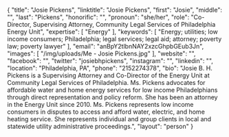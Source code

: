 {
  "title": "Josie Pickens",
  "linktitle": "Josie Pickens",
  "first": "Josie",
  "middle": "",
  "last": "Pickens",
  "honorific": "",
  "pronoun": "she/her",
  "role": "Co-Director, Supervising Attorney, Community Legal Services of Philadelphia Energy Unit",
  "expertise": [
    "Energy"
  ],
  "keywords": [
    "Energy; utilities; low income consumers; Philadelphia; legal services; legal aid; attorney; poverty law; poverty lawyer"
  ],
  "email": "anBpY2tlbnNAY2xzcGhpbGEub3Jn",
  "images": [
    "/img/uploads/Me - Josie Pickens.jpg"
  ],
  "website": "",
  "facebook": "",
  "twitter": "josiebhpickens",
  "instagram": "",
  "linkedin": "",
  "location": "Philadelphia, PA",
  "phone": "2152274378",
  "bio": "Josie B. H. Pickens is a Supervising Attorney and Co-Director of the Energy Unit at Community Legal Services of Philadelphia. Ms. Pickens advocates for affordable water and home energy services for low income Philadelphians through direct representation and policy reform.  She has been an attorney in the Energy Unit since 2010.  Ms. Pickens represents low income consumers in disputes to access and afford water, electric, and home heating service.  She represents individual and group clients in local and statewide utility administrative proceedings.",
  "layout": "person"
}
